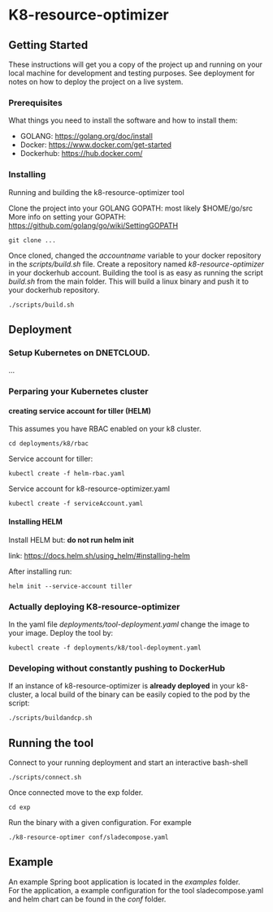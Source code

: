 # K8-resource-optimizer



## Getting Started

These instructions will get you a copy of the project up and running on your local machine for development and testing purposes. See deployment for notes on how to deploy the project on a live system.

### Prerequisites

What things you need to install the software and how to install them:

* GOLANG: https://golang.org/doc/install
* Docker: https://www.docker.com/get-started
* Dockerhub: https://hub.docker.com/


### Installing

Running and building the k8-resource-optimizer tool

Clone the project into your GOLANG GOPATH: most likely $HOME/go/src\
More info on setting your GOPATH: https://github.com/golang/go/wiki/SettingGOPATH

```
git clone ...
```

Once cloned, changed the *accountname* variable to your docker repository in the *scripts/build.sh* file.
Create a repository named *k8-resource-optimizer* in your dockerhub account.
Building the tool is as easy as running the script *build.sh* from the main folder.
This will build a linux binary and push it to your dockerhub repository.

```
./scripts/build.sh
```

## Deployment

### Setup Kubernetes on DNETCLOUD.

...

### Perparing your Kubernetes cluster


#### creating service account for tiller (HELM)
This assumes you have RBAC enabled on your k8 cluster.

```
cd deployments/k8/rbac
```
Service account for tiller:
```
kubectl create -f helm-rbac.yaml
```
Service account for k8-resource-optimizer.yaml
```
kubectl create -f serviceAccount.yaml
```
####  Installing HELM
Install HELM but: **do not run helm init** 

link: https://docs.helm.sh/using_helm/#installing-helm 

After installing run: 
```
helm init --service-account tiller
```

### Actually deploying K8-resource-optimizer
In the yaml file *deployments/tool-deployment.yaml* change the image to your image. 
Deploy the tool by: 
```
kubectl create -f deployments/k8/tool-deployment.yaml
```

### Developing without constantly pushing to DockerHub
If an instance of k8-resource-optimizer is **already deployed** in your k8-cluster, a local build of the binary can be easily copied to the pod by the script:
```
./scripts/buildandcp.sh
```
## Running the tool
Connect to your running deployment and start an interactive bash-shell
```
./scripts/connect.sh
```
Once connected move to the exp folder. 
```
cd exp
```
Run the binary with a given configuration. For example
```
./k8-resource-optimer conf/sladecompose.yaml
```

## Example 
An example Spring boot application is located in the *examples* folder.\
For the application, a example configuration for the tool sladecompose.yaml and helm chart can be found in the *conf* folder.






